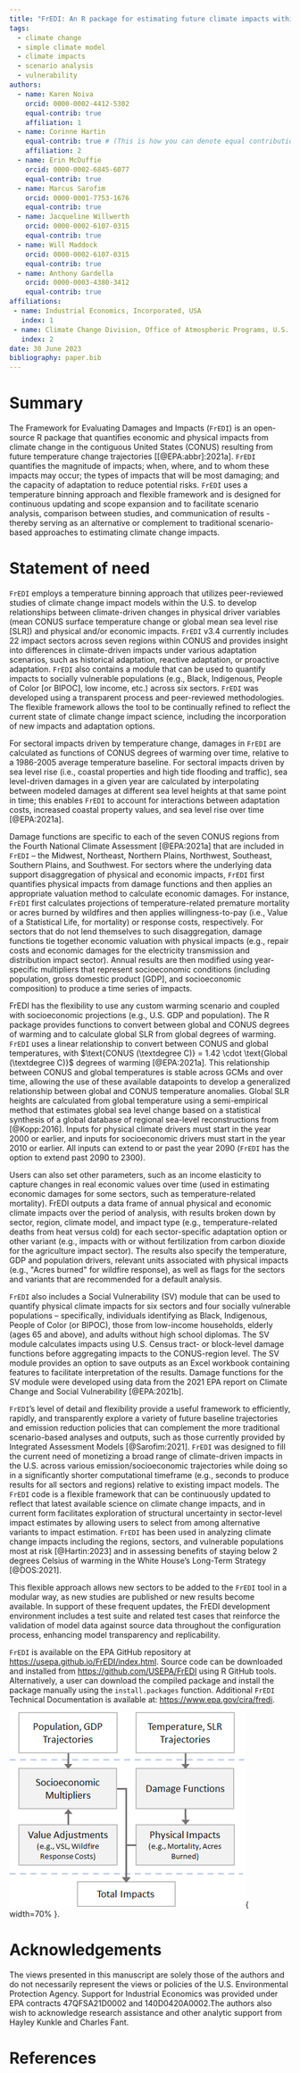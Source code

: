 ```yaml
---
title: "FrEDI: An R package for estimating future climate impacts within the United States"
tags:
  - climate change
  - simple climate model
  - climate impacts
  - scenario analysis
  - vulnerability
authors:
  - name: Karen Noiva
    orcid: 0000-0002-4412-5302
    equal-contrib: true
    affiliation: 1 
  - name: Corinne Hartin
    equal-contrib: true # (This is how you can denote equal contributions between multiple authors)
    affiliation: 2
  - name: Erin McDuffie
    orcid: 0000-0002-6845-6077
    equal-contrib: true
  - name: Marcus Sarofim
    orcid: 0000-0001-7753-1676
    equal-contrib: true
  - name: Jacqueline Willwerth
    orcid: 0000-0002-6107-0315
    equal-contrib: true
  - name: Will Maddock
    orcid: 0000-0002-6107-0315
    equal-contrib: true
  - name: Anthony Gardella
    orcid: 0000-0003-4380-3412
    equal-contrib: true
affiliations:
 - name: Industrial Economics, Incorporated, USA
   index: 1
 - name: Climate Change Division, Office of Atmospheric Programs, U.S. Environmental Protection Agency, Washington, DC, USA
   index: 2
date: 30 June 2023
bibliography: paper.bib
---
```


# Summary

The Framework for Evaluating Damages and Impacts (`FrEDI`) is an open-source R package that quantifies economic and physical impacts from climate change in the contiguous United States (CONUS) resulting from future temperature change trajectories [[@EPA:abbr]:2021a]. `FrEDI` quantifies the magnitude of impacts; when, where, and to whom these impacts may occur; the types of impacts that will be most damaging; and the capacity of adaptation to reduce potential risks. `FrEDI` uses a temperature binning approach and flexible framework and is designed for continuous updating and scope expansion and to facilitate scenario analysis, comparison between studies, and communication of results - thereby serving as an alternative or complement to traditional scenario-based approaches to estimating climate change impacts.

# Statement of need

`FrEDI` employs a temperature binning approach that utilizes peer-reviewed studies of climate change impact models within the U.S. to develop relationships between climate-driven changes in physical driver variables (mean CONUS surface temperature change or global mean sea level rise [SLR]) and physical and/or economic impacts. `FrEDI` v3.4 currently includes 22 impact sectors across seven regions within CONUS and provides insight into differences in climate-driven impacts under various adaptation scenarios, such as historical adaptation, reactive adaptation, or proactive adaptation. `FrEDI` also contains a module that can be used to quantify impacts to socially vulnerable populations (e.g., Black, Indigenous, People of Color [or BIPOC], low income, etc.) across six sectors. `FrEDI` was developed using a transparent process and peer-reviewed methodologies. The flexible framework allows the tool to be continually refined to reflect the current state of climate change impact science, including the incorporation of new impacts and adaptation options.

For sectoral impacts driven by temperature change, damages in `FrEDI` are calculated as functions of CONUS degrees of warming over time, relative to a 1986-2005 average temperature baseline. For sectoral impacts driven by sea level rise (i.e., coastal properties and high tide flooding and traffic), sea level-driven damages in a given year are calculated by interpolating between modeled damages at different sea level heights at that same point in time; this enables `FrEDI` to account for interactions between adaptation costs, increased coastal property values, and sea level rise over time [@EPA:2021a]. 

Damage functions are specific to each of the seven CONUS regions from the Fourth National Climate Assessment [@EPA:2021a] that are included in `FrEDI` – the Midwest, Northeast, Northern Plains, Northwest, Southeast, Southern Plains, and Southwest. For sectors where the underlying data support disaggregation of physical and economic impacts, `FrEDI` first quantifies physical impacts from damage functions and then applies an appropriate valuation method to calculate economic damages. For instance, `FrEDI` first calculates projections of temperature-related premature mortality or acres burned by wildfires and then applies willingness-to-pay (i.e., Value of a Statistical Life, for mortality) or response costs, respectively. For sectors that do not lend themselves to such disaggregation, damage functions tie together economic valuation with physical impacts (e.g., repair costs and economic damages for the electricity transmission and distribution impact sector). Annual results are then modified using year-specific multipliers that represent socioeconomic conditions (including population, gross domestic product [GDP], and socioeconomic composition) to produce a time series of impacts. 

FrEDI has the flexibility to use any custom warming scenario and coupled with socioeconomic projections (e.g., U.S. GDP and population). The R package provides functions to convert between global and CONUS degrees of warming and to calculate global SLR from global degrees of warming. `FrEDI` uses a linear relationship to convert between CONUS and global temperatures, with $\text{CONUS (\textdegree C)} = 1.42 \cdot \text{Global (\textdegree C)}$ degrees of warming [@EPA:2021a]. This relationship between CONUS and global temperatures is stable across GCMs and over time, allowing the use of these available datapoints to develop a generalized relationship between global and CONUS temperature anomalies. Global SLR heights are calculated from global temperature using a semi-empirical method that estimates global sea level change based on a statistical synthesis of a global database of regional sea-level reconstructions from [@Kopp:2016]. Inputs for physical climate drivers must start in the year 2000 or earlier, and inputs for socioeconomic drivers must start in the year 2010 or earlier. All inputs can extend to or past the year 2090 (`FrEDI` has the option to extend past 2090 to 2300).

Users can also set other parameters, such as an income elasticity to capture changes in real economic values over time (used in estimating economic damages for some sectors, such as temperature-related mortality). FrEDI outputs a data frame of annual physical and economic climate impacts over the period of analysis, with results broken down by sector, region, climate model, and impact type (e.g., temperature-related deaths from heat versus cold) for each sector-specific adaptation option or other variant (e.g., impacts with or without fertilization from carbon dioxide for the agriculture impact sector). The results also specify the temperature, GDP and population drivers, relevant units associated with physical impacts (e.g., "Acres burned" for wildfire response), as well as flags for the sectors and variants that are recommended for a default analysis.

`FrEDI` also includes a Social Vulnerability (SV) module that can be used to quantify physical climate impacts for six sectors and four socially vulnerable populations – specifically, individuals identifying as Black, Indigenous, People of Color (or BIPOC), those from low-income households, elderly (ages 65 and above), and adults without high school diplomas. The SV module calculates impacts using U.S. Census tract- or block-level damage functions before aggregating impacts to the CONUS-region level. The SV module provides an option to save outputs as an Excel workbook containing features to facilitate interpretation of the results. Damage functions for the SV module were developed using data from the 2021 EPA report on Climate Change and Social Vulnerability [@EPA:2021b].

`FrEDI`’s level of detail and flexibility provide a useful framework to efficiently, rapidly, and transparently explore a variety of future baseline trajectories and emission reduction policies that can complement the more traditional scenario-based analyses and outputs, such as those currently provided by Integrated Assessment Models [@Sarofim:2021]. `FrEDI` was designed to fill the current need of monetizing a broad range of climate-driven impacts in the U.S. across various emission/socioeconomic trajectories while doing so in a significantly shorter computational timeframe (e.g., seconds to produce results for all sectors and regions) relative to existing impact models. The `FrEDI` code is a flexible framework that can be continuously updated to reflect that latest available science on climate change impacts, and in current form facilitates exploration of structural uncertainty in sector-level impact estimates by allowing users to select from among alternative variants to impact estimation. `FrEDI` has been used in analyzing  climate change impacts including the regions, sectors, and vulnerable populations most at risk [@Hartin:2023] and in assessing benefits of staying below 2 degrees Celsius of warming in the White House’s Long-Term Strategy [@DOS:2021]. 

This flexible approach allows new sectors to be added to the `FrEDI` tool in a modular way, as new studies are published or new results become available. In support of these frequent updates, the FrEDI development environment includes a test suite and related test cases that reinforce the validation of model data against source data throughout the configuration process, enhancing model transparency and replicability.

`FrEDI` is available on the EPA GitHub repository at https://usepa.github.io/FrEDI/index.html. Source code can be downloaded and installed from https://github.com/USEPA/FrEDI using R GitHub tools. Alternatively, a user can download the compiled package and install the package manually using the `install.packages` function. Additional `FrEDI` Technical Documentation is available at: https://www.epa.gov/cira/fredi.

![Schematic of FrEDI components, from user inputs to model outputs.](images/fredi_schematic.png){ width=70% }.

# Acknowledgements

The views presented in this manuscript are solely those of the authors and do not necessarily represent the views or policies of the U.S. Environmental Protection Agency. Support for Industrial Economics was provided under EPA contracts 47QFSA21D0002 and 140D0420A0002.The authors also wish to acknowledge research assistance and other analytic support from Hayley Kunkle and Charles Fant.

# References

